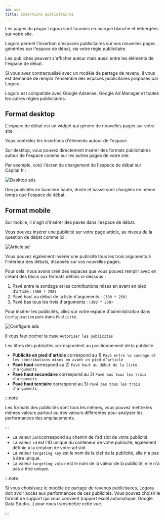 ```yaml
---
id: ads
title: Insertions publicitaires
---
```


Les pages du plugin Logora sont fournies en marque blanche et hébergées sur votre site.

Logora permet l'insertion d'espaces publicitaires sur vos nouvelles pages générées par l'espace de débat, via votre régie publicitaire. 

Les publicités peuvent s'afficher autour mais aussi entre les éléments de l'espace de débat. 

Si vous avez contractualisé avec un modèle de partage de revenu, il vous est demandé de remplir l'ensemble des espaces publicitaires proposés par Logora.

Logora est compatible avec Google Adsense, Google Ad Manager et toutes les autres régies publicitaires.

## Format desktop

L'espace de débat est un widget qui génére de nouvelles pages sur votre site. 

Vous contrôlez les insertions d'éléments autour de l'espace. 

Sur desktop, vous pouvez directement insérer des formats publicitaires autour de l'espace comme sur les autres pages de votre site. 

Par exemple, voici l'écran de chargement de l'espace de débat sur Capital.fr :

![Desktop ads](/img/desktop_ads.png)

Des publicités en bannière haute, droite et basse sont chargées en même temps que l'espace de débat. 

## Format mobile

Sur mobile, il s'agit d'insérer des pavés dans l'espace de débat. 

Vous pouvez insérer une publicité sur votre page article, au niveau de la question de débat comme ici : 


![Article ad](/img/article_ad.png)

Vous pouvez également insérer une publicité tous les trois arguments à l'intérieur des débats, disposés sur vos nouvelles pages. 

Pour celà, nous avons créé des espaces que vous pouvez remplir avec en créant des blocs aux formats définis ci-dessous : 

1) Pavé entre le sondage et les contributions mises en avant en pied d’article : `(300 * 250)`
2) Pavé haut au début de la liste d'arguments : `(300 * 250)`                        
3) Pavé bas tous les trois d'arguments : `(300 * 250)`

Pour insérer les publicités, allez sur votre espace d'administration dans `Configuration` puis dans `Publicité`.

![Configure ads](/img/configure_ads.png)

Il vous faut cocher la case `Autoriser les publicités`

Les titres des publicités correspondent au positionnement de la publicité. 

- **Publicité en pied d'article** correspond au 1) `Pavé entre le sondage et les contributions mises en avant en pied d’article`
- **Pavé haut** correspond au 2) `Pavé haut au début de la liste d'arguments`
- **Pavé haut secondaire** correspond au 3) `Pavé bas tous les trois d'arguments`
- **Pavé haut terciaire** correspond au 3) `Pavé bas tous les trois d'arguments`


:::note 

Les formats des publicités sont tous les mêmes, vous pouvez mettre les mêmes valeurs partout ou des valeurs différentes pour analyser les performances des emplacements. 

:::

- La valeur `path`correspond au chemin de l'ad slot de votre publicité.
- La valeur `id` est l'ID unique du conteneur de votre publicité, également définie à la création de votre ad slot.
- La valeur `targeting key` est le nom de la clef de la publicité, elle n'a pas à être unique.
- La valeur `targeting value` est le nom de la valeur de la publicité, elle n'a pas à être unique.

:::note 

Si vous choisissez le modèle de partage de revenus publicitaires, Logora doit avoir accès aux performances de ces publicités. 
Vous pouvez choisir le format de support qui vous convient (rapport excel automatique, Google Data Studio...) pour nous transmettre cette vue. 

:::
